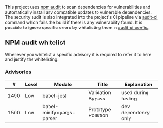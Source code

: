 This project uses [npm audit](https://docs.npmjs.com/cli/audit) to scan dependencies for vulnerabilities
and automatically install any compatible updates to vulnerable dependencies.
The security audit is also integrated into the project's CI pipeline via [audit-ci](https://github.com/IBM/audit-ci) command
which fails the build if there is any vulnerability found.
It is possible to ignore specific errors by whitelisting them in [audit-ci config.](./audit-ci.json).

## NPM audit whitelist
Whenever you whitelist a specific advisory it is required to refer it to here and justify the whitelisting.

### Advisories

| #    | Level | Module | Title | Explanation |
|------|-------|---------|------|-------------|
| 1490 | Low | babel-jest | Validation Bypass | used during testing |
| 1500 | Low | babel-minify>yargs-parser | Prototype Pollution | dev dependency only |
